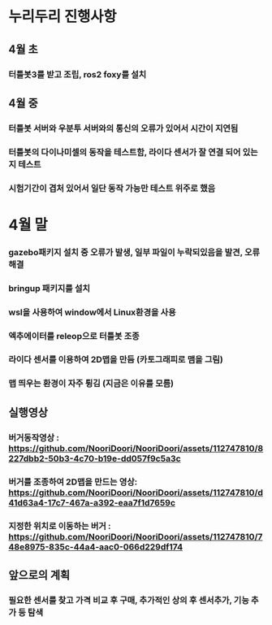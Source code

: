 # 누리두리 진행사항


## 4월 초
###          터틀봇3를 받고 조립, ros2 foxy를 설치


## 4월 중
###        터틀봇 서버와 우분투 서버와의 통신의 오류가 있어서 시간이 지연됨
###        터틀봇의 다이나미셀의 동작을 테스트함, 라이다 센서가 잘 연결 되어 있는지 테스트
###        시험기간이 겹처 있어서 일단 동작 가능만 테스트 위주로 했음


# 4월 말 
###        gazebo패키지 설치 중 오류가 발생, 일부 파일이 누락되있음을 발견, 오류 해결
###        bringup 패키지를 설치
###          wsl을 사용하여 window에서 Linux환경을 사용
###          엑추에이터를 releop으로 터틀봇 조종
###          라이다 센서를 이용하여 2D맵을 만듬 (카토그래피로 맴을 그림)
###          맵 띄우는 환경이 자주 튕김 (지금은 이유를 모름)


## 실행영상
### 버거동작영상 : https://github.com/NooriDoori/NooriDoori/assets/112747810/8227dbb2-50b3-4c70-b19e-dd057f9c5a3c
### 버거를 조종하여 2D맵을 만드는 영상: https://github.com/NooriDoori/NooriDoori/assets/112747810/d41d63a4-17c7-467a-a392-eaa7f1d7659c
### 지정한 위치로 이동하는 버거 : https://github.com/NooriDoori/NooriDoori/assets/112747810/748e8975-835c-44a4-aac0-066d229df174


## 앞으로의 계획 
### 필요한 센서를 찾고 가격 비교 후 구매, 추가적인 상의 후 센서추가, 기능 추가 등 탐색
